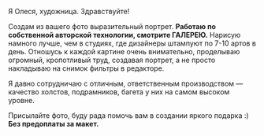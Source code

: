 Я Олеся, художница. Здравствуйте!

Создам из вашего фото выразительный портрет. **Работаю по собственной авторской технологии, смотрите ГАЛЕРЕЮ.** 
Нарисую намного лучше, чем в студиях, где дизайнеры штампуют по 7-10 артов в день. 
Отношусь к каждой картине очень внимательно, проделываю огромный, кропотливый труд, создавая портрет, а не просто накладываю на снимок фильтры в редакторе.

Я давно сотрудничаю с отличным, ответственным производством — качество холстов, подрамников, багета у них на самом высоком уровне.

Присылайте фото, буду рада помочь вам в создании яркого подарка :) **Без предоплаты за макет.**